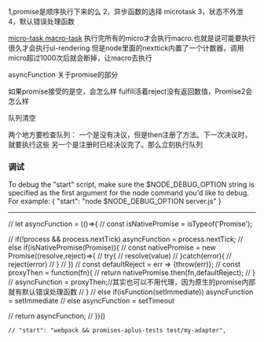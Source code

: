 1,promise是顺序执行下来的么
2，异步函数的选择 microtask
3，状态不外泄
4，默认错误处理函数


[micro-task macro-task](http://stackoverflow.com/questions/25915634/difference-between-microtask-and-macrotask-within-an-event-loop-context)
执行完所有的micro才会执行macro.也就是说可能要执行很久才会执行ui-rendering.但是node里面的nexttick内置了一个计数器，调用micro超过1000次后就会断掉，让macro去执行


asyncFunction 关于promise的部分


如果promise接受的是空，会怎么样
fulfill活着reject没有返回数值，Promise2会怎么样

队列清空

两个地方要检查队列：
一个是没有决议，但是then注册了方法。下一次决议时，就要执行这些
另一个是注册时已经决议完了。那么立刻执行队列



### 调试
To debug the "start" script, make sure the $NODE_DEBUG_OPTION string is specified as the first argument for the node command you'd like to debug.
For example:
 { "start": "node $NODE_DEBUG_OPTION server.js" }


---
// let asyncFunction = (()=>{
//  const isNativePromise = isTypeof('Promise');

//  if(!process && process.nextTick) asyncFunction = process.nextTick;
//  else if(isNativePromise(Promise)){
//      const nativePromise = new Promise((resolve,reject)=>{
//          try{
//              resolve(value)
//          }catch(error){
//              reject(error)
//          }
//      })
//      const defaultReject = err => {throw(err)};
//      const proxyThen = function(fn){
//          return nativePromise.then(fn,defaultReject);
//      }
//      asyncFunction = proxyThen;//其实也可以不用代理，因为原生的promise内部就有默认错误处理函数
//  }
//  else if(isFunction(setImmediate)) asyncFunction = setImmediate
//  else asyncFunction = setTimeout

//  return asyncFunction;
// })()


    // "start": "webpack && promises-aplus-tests test/my-adapter",
